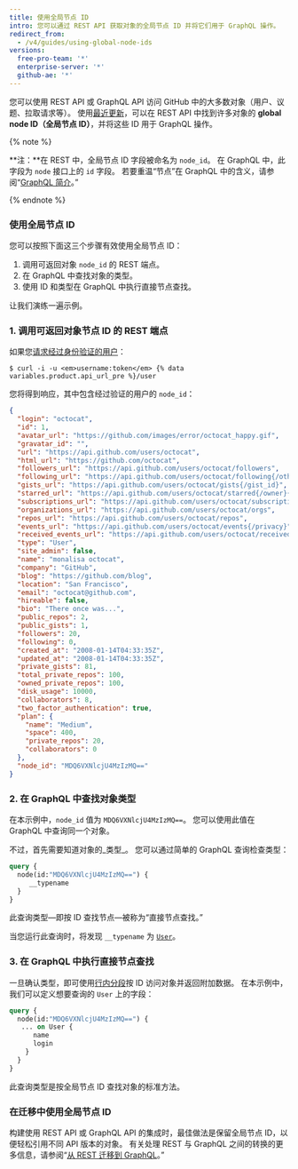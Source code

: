 ```yaml
---
title: 使用全局节点 ID
intro: 您可以通过 REST API 获取对象的全局节点 ID 并将它们用于 GraphQL 操作。
redirect_from:
  - /v4/guides/using-global-node-ids
versions:
  free-pro-team: '*'
  enterprise-server: '*'
  github-ae: '*'
---
```


您可以使用 REST API 或 GraphQL API 访问 GitHub 中的大多数对象（用户、议题、拉取请求等）。 使用[最近更新](https://developer.github.com/changes/2017-12-19-graphql-node-id/)，可以在 REST API 中找到许多对象的 **global node ID（全局节点 ID）**，并将这些 ID 用于 GraphQL 操作。

{% note %}

**注：**在 REST 中，全局节点 ID 字段被命名为 `node_id`。 在 GraphQL 中，此字段为 `node` 接口上的 `id` 字段。 若要重温“节点”在 GraphQL 中的含义，请参阅“[GraphQL 简介](/v4/guides/intro-to-graphql/#node)。”

{% endnote %}

### 使用全局节点 ID

您可以按照下面这三个步骤有效使用全局节点 ID：

1. 调用可返回对象 `node_id` 的 REST 端点。
2. 在 GraphQL 中查找对象的类型。
3. 使用 ID 和类型在 GraphQL 中执行直接节点查找。

让我们演练一遍示例。

### 1. 调用可返回对象节点 ID 的 REST 端点

如果您[请求经过身份验证的用户](/v3/users/#get-the-authenticated-user)：

```shell
$ curl -i -u <em>username:token</em> {% data variables.product.api_url_pre %}/user
```

您将得到响应，其中包含经过验证的用户的 `node_id`：

```json
{
  "login": "octocat",
  "id": 1,
  "avatar_url": "https://github.com/images/error/octocat_happy.gif",
  "gravatar_id": "",
  "url": "https://api.github.com/users/octocat",
  "html_url": "https://github.com/octocat",
  "followers_url": "https://api.github.com/users/octocat/followers",
  "following_url": "https://api.github.com/users/octocat/following{/other_user}",
  "gists_url": "https://api.github.com/users/octocat/gists{/gist_id}",
  "starred_url": "https://api.github.com/users/octocat/starred{/owner}{/repo}",
  "subscriptions_url": "https://api.github.com/users/octocat/subscriptions",
  "organizations_url": "https://api.github.com/users/octocat/orgs",
  "repos_url": "https://api.github.com/users/octocat/repos",
  "events_url": "https://api.github.com/users/octocat/events{/privacy}",
  "received_events_url": "https://api.github.com/users/octocat/received_events",
  "type": "User",
  "site_admin": false,
  "name": "monalisa octocat",
  "company": "GitHub",
  "blog": "https://github.com/blog",
  "location": "San Francisco",
  "email": "octocat@github.com",
  "hireable": false,
  "bio": "There once was...",
  "public_repos": 2,
  "public_gists": 1,
  "followers": 20,
  "following": 0,
  "created_at": "2008-01-14T04:33:35Z",
  "updated_at": "2008-01-14T04:33:35Z",
  "private_gists": 81,
  "total_private_repos": 100,
  "owned_private_repos": 100,
  "disk_usage": 10000,
  "collaborators": 8,
  "two_factor_authentication": true,
  "plan": {
    "name": "Medium",
    "space": 400,
    "private_repos": 20,
    "collaborators": 0
  },
  "node_id": "MDQ6VXNlcjU4MzIzMQ=="
}
```

### 2. 在 GraphQL 中查找对象类型

在本示例中，`node_id` 值为 `MDQ6VXNlcjU4MzIzMQ==`。 您可以使用此值在 GraphQL 中查询同一个对象。

不过，首先需要知道对象的_类型_。 您可以通过简单的 GraphQL 查询检查类型：

```graphql
query {
  node(id:"MDQ6VXNlcjU4MzIzMQ==") {
     __typename
  }
}
```

此查询类型&mdash;即按 ID 查找节点&mdash;被称为“直接节点查找。”

当您运行此查询时，将发现 `__typename` 为 [`User`](/v4/object/user/)。

### 3. 在 GraphQL 中执行直接节点查找

一旦确认类型，即可使用[行内分段](https://graphql.github.io/learn/queries/#inline-fragments)按 ID 访问对象并返回附加数据。 在本示例中，我们可以定义想要查询的 `User` 上的字段：

```graphql
query {
  node(id:"MDQ6VXNlcjU4MzIzMQ==") {
   ... on User {
      name
      login
    }
  }
}
```

此查询类型是按全局节点 ID 查找对象的标准方法。

### 在迁移中使用全局节点 ID

构建使用 REST API 或 GraphQL API 的集成时，最佳做法是保留全局节点 ID，以便轻松引用不同 API 版本的对象。 有关处理 REST 与 GraphQL 之间的转换的更多信息，请参阅“[从 REST 迁移到 GraphQL](/v4/guides/migrating-from-rest/)。”
